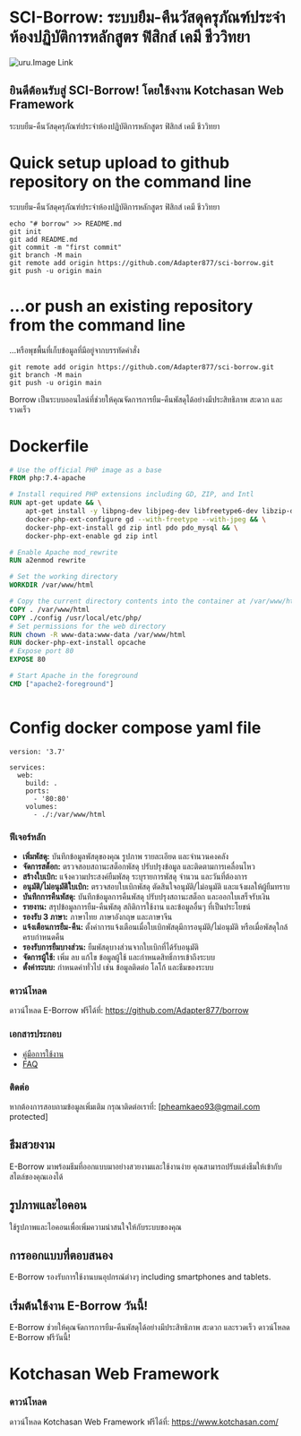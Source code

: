 # SCI-Borrow: ระบบยืม-คืนวัสดุครุภัณฑ์ประจำห้องปฏิบัติการหลักสูตร ฟิสิกส์ เคมี ชีววิทยา
![uru.Image Link](https://www.uru.ac.th/images/logouruWfooter.png)

## ยินดีต้อนรับสู่ SCI-Borrow! โดยใช้งงาน Kotchasan Web Framework
ระบบยืม-คืนวัสดุครุภัณฑ์ประจำห้องปฏิบัติการหลักสูตร ฟิสิกส์ เคมี ชีววิทยา
# Quick setup upload to github repository on the command line
ระบบยืม-คืนวัสดุครุภัณฑ์ประจำห้องปฏิบัติการหลักสูตร ฟิสิกส์ เคมี ชีววิทยา
```git
echo "# borrow" >> README.md
git init
git add README.md
git commit -m "first commit"
git branch -M main
git remote add origin https://github.com/Adapter877/sci-borrow.git
git push -u origin main

```
# …or push an existing repository from the command line
 …หรือพุชพื้นที่เก็บข้อมูลที่มีอยู่จากบรรทัดคำสั่ง

```
git remote add origin https://github.com/Adapter877/sci-borrow.git
git branch -M main
git push -u origin main

```

Borrow เป็นระบบออนไลน์ที่ช่วยให้คุณจัดการการยืม-คืนพัสดุได้อย่างมีประสิทธิภาพ สะดวก และรวดเร็ว 

# Dockerfile

```Dockerfile
# Use the official PHP image as a base
FROM php:7.4-apache

# Install required PHP extensions including GD, ZIP, and Intl
RUN apt-get update && \
    apt-get install -y libpng-dev libjpeg-dev libfreetype6-dev libzip-dev unzip libicu-dev && \
    docker-php-ext-configure gd --with-freetype --with-jpeg && \
    docker-php-ext-install gd zip intl pdo pdo_mysql && \
    docker-php-ext-enable gd zip intl

# Enable Apache mod_rewrite
RUN a2enmod rewrite

# Set the working directory
WORKDIR /var/www/html

# Copy the current directory contents into the container at /var/www/html
COPY . /var/www/html
COPY ./config /usr/local/etc/php/
# Set permissions for the web directory
RUN chown -R www-data:www-data /var/www/html
RUN docker-php-ext-install opcache
# Expose port 80
EXPOSE 80

# Start Apache in the foreground
CMD ["apache2-foreground"]



```
# Config docker compose yaml file
```
version: '3.7'

services:
  web:
    build: .
    ports:
      - '80:80'
    volumes:
      - ./:/var/www/html

```



### ฟีเจอร์หลัก

* **เพิ่มพัสดุ:** บันทึกข้อมูลพัสดุของคุณ รูปภาพ รายละเอียด และจำนวนคงคลัง
* **จัดการสต็อก:** ตรวจสอบสถานะสต็อกพัสดุ ปรับปรุงข้อมูล และติดตามการเคลื่อนไหว
* **สร้างใบเบิก:** แจ้งความประสงค์ยืมพัสดุ ระบุรายการพัสดุ จำนวน และวันที่ต้องการ
* **อนุมัติ/ไม่อนุมัติใบเบิก:** ตรวจสอบใบเบิกพัสดุ ตัดสินใจอนุมัติ/ไม่อนุมัติ และแจ้งผลให้ผู้ยืมทราบ
* **บันทึกการคืนพัสดุ:** บันทึกข้อมูลการคืนพัสดุ ปรับปรุงสถานะสต็อก และออกใบเสร็จรับเงิน
* **รายงาน:** สรุปข้อมูลการยืม-คืนพัสดุ สถิติการใช้งาน และข้อมูลอื่นๆ ที่เป็นประโยชน์
* **รองรับ 3 ภาษา:** ภาษาไทย ภาษาอังกฤษ และภาษาจีน
* **แจ้งเตือนการยืม-คืน:** ตั้งค่าการแจ้งเตือนเมื่อใบเบิกพัสดุมีการอนุมัติ/ไม่อนุมัติ หรือเมื่อพัสดุใกล้ครบกำหนดคืน
* **รองรับการยืมบางส่วน:** ยืมพัสดุบางส่วนจากใบเบิกที่ได้รับอนุมัติ
* **จัดการผู้ใช้:** เพิ่ม ลบ แก้ไข ข้อมูลผู้ใช้ และกำหนดสิทธิ์การเข้าถึงระบบ
* **ตั้งค่าระบบ:** กำหนดค่าทั่วไป เช่น ข้อมูลติดต่อ โลโก้ และธีมของระบบ

### ดาวน์โหลด

ดาวน์โหลด E-Borrow ฟรีได้ที่: https://github.com/Adapter877/borrow

### เอกสารประกอบ

* [คู่มือการใช้งาน](https://www.google.com/e-borrow-user-manual.pdf)
* [FAQ](https://www.google..com/e-borrow-faq.html)

### ติดต่อ

หากต้องการสอบถามข้อมูลเพิ่มเติม กรุณาติดต่อเราที่: [pheamkaeo93@gmail.com protected]


## ธีมสวยงาม

E-Borrow มาพร้อมธีมที่ออกแบบมาอย่างสวยงามและใช้งานง่าย คุณสามารถปรับแต่งธีมให้เข้ากับสไตล์ของคุณเองได้

## รูปภาพและไอคอน

ใช้รูปภาพและไอคอนเพื่อเพิ่มความน่าสนใจให้กับระบบของคุณ

## การออกแบบที่ตอบสนอง

E-Borrow รองรับการใช้งานบนอุปกรณ์ต่างๆ  including smartphones and tablets.

## เริ่มต้นใช้งาน E-Borrow วันนี้!

E-Borrow ช่วยให้คุณจัดการการยืม-คืนพัสดุได้อย่างมีประสิทธิภาพ สะดวก และรวดเร็ว ดาวน์โหลด E-Borrow ฟรีวันนี้!


# Kotchasan Web Framework
### ดาวน์โหลด

ดาวน์โหลด Kotchasan Web Framework ฟรีได้ที่: https://www.kotchasan.com/
